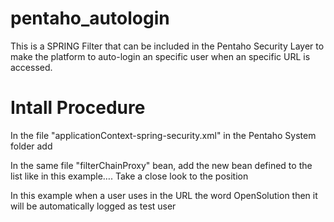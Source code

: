 pentaho_autologin
=================

This is a SPRING Filter that can be included in the Pentaho Security Layer to make the platform to auto-login an specific user when an specific URL is accessed.

Intall Procedure
================

In the file "applicationContext-spring-security.xml" in the Pentaho System folder add

<!-- custom auto-login begin -->
  <bean id="AutoLoginFilter" class="com.analytics_bi.pentaho.loginfilter.CustomLoginFilter">
    <property name="authenticationManager">
      <ref local="authenticationManager" />
    </property>
    <property name="username" value="test"/>
    <property name="password" value="password"/>
    <property name="trusted_path" value="(.*)OpenSolution(.*)"/>
  </bean>
<!-- custom auto-login end -->


In the same file "filterChainProxy" bean, add the new bean defined to the list like in this
example…. Take a close look to the position

<bean id="filterChainProxy" class="org.springframework.security.util.FilterChainProxy">
  <property name="filterInvocationDefinitionSource">
  <!--
  You can safely remove the first pattern starting with /content/dashboards/print, if you're not using
  Enterprise Dashboards or not allowing printing of Dashboards,
  -->
  <value>
    <![CDATA[CONVERT_URL_TO_LOWERCASE_BEFORE_COMPARISON
    PATTERN_TYPE_APACHE_ANT
    /api/repos/dashboards/print=securityContextHolderAwareRequestFilter,httpSessionPentahoSessionContextIntegrationF
    ilter,httpSessionContextIntegrationFilter,preAuthenticatedSecurityFilter,httpSessionReuseDetectionFilter,logoutFilter,authenti
    cationProcessingFilter,basicProcessingFilter,requestParameterProcessingFilter,anonymousProcessingFilter,exceptionTransl
    ationFilter,filterInvocationInterceptor
    /webservices/**=securityContextHolderAwareRequestFilterForWS,httpSessionPentahoSessionContextIntegrationFilter,
    httpSessionContextIntegrationFilter,basicProcessingFilter,anonymousProcessingFilter,exceptionTranslationFilterForWS,filterI
    nvocationInterceptorForWS
    /api/**=securityContextHolderAwareRequestFilterForWS,httpSessionPentahoSessionContextIntegrationFilter,httpSessi
    onContextIntegrationFilter,AutoLoginFilter,basicProcessingFilter,anonymousProcessingFilter,exceptionTranslationFilterForW
    S,filterInvocationInterceptorForWS
    /plugin/**=securityContextHolderAwareRequestFilterForWS,httpSessionPentahoSessionContextIntegrationFilter,httpSe
    ssionContextIntegrationFilter,AutoLoginFilter,basicProcessingFilter,anonymousProcessingFilter,exceptionTranslationFilterFo
    rWS,filterInvocationInterceptorForWS
    /**=securityContextHolderAwareRequestFilter,httpSessionPentahoSessionContextIntegrationFilter,httpSessionContextI
    ntegrationFilter,httpSessionReuseDetectionFilter,logoutFilter,AutoLoginFilter,authenticationProcessingFilter,basicProcessing
    Filter,requestParameterProcessingFilter,anonymousProcessingFilter,exceptionTranslationFilter,filterInvocationInterceptor]]>
    </value>
  </property>
</bean>

In this example when a user uses in the URL the word OpenSolution then it will be automatically logged as test user
